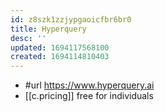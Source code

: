 ```yaml
---
id: z8szk1zzjypgaoicfbr6br0
title: Hyperquery
desc: ''
updated: 1694117568100
created: 1694114810403
---
```


- #url https://www.hyperquery.ai
- [[c.pricing]] free for individuals